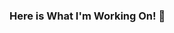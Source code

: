 ### Here is What I'm Working On! 👋

<!--
**joaomarcuscardoso/joaomarcuscardoso** is a ✨ _special_ ✨ repository because its `README.md` (this file) appears on your GitHub profile.

Here are some ideas to get you started:

- 🔭 I’m currently working on ...DEVELOPER WEB
- 🌱 I’m currently learning ...PHP, React Native, Javascript, Css, HTML
- 👯 I’m looking to collaborate on ...Php
- 🤔 I’m looking for help with ... React Native
- 💬 Ask me about ... Anything
- 📫 How to reach me: ... https://www.linkedin.com/in/jo%C3%A3o-marcus-cardoso-167a1a18a/
- 😄 Pronouns: ...He/Him
- ⚡ Fun fact: ...I love workout in gym
-->
